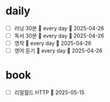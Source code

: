 # daily
- [ ] 러닝 30분 🔁 every day 📅 2025-04-26
- [ ] 독서 30분 🔁 every day 📅 2025-04-26 
- [ ] 영작 🔁 every day 📅 2025-04-26 
- [ ] 영어 듣기 🔁 every day 📅 2025-04-26

# book
- [ ] 리얼월드 HTTP 📅 2025-05-15